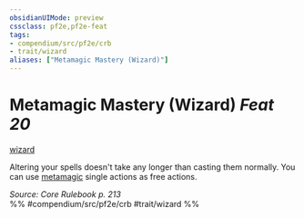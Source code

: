 ```yaml
---
obsidianUIMode: preview
cssclass: pf2e,pf2e-feat
tags:
- compendium/src/pf2e/crb
- trait/wizard
aliases: ["Metamagic Mastery (Wizard)"]
---
```

# Metamagic Mastery (Wizard)  *Feat 20*  
[wizard](../../Rules/traits/wizard.md)  


Altering your spells doesn't take any longer than casting them normally. You can use [metamagic](../../Rules/traits/metamagic.md) single actions as free actions.

*Source: Core Rulebook p. 213*  
%% #compendium/src/pf2e/crb #trait/wizard %%